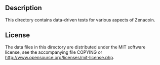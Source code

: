 Description
------------

This directory contains data-driven tests for various aspects of Zenacoin.

License
--------

The data files in this directory are distributed under the MIT software
license, see the accompanying file COPYING or
http://www.opensource.org/licenses/mit-license.php.

